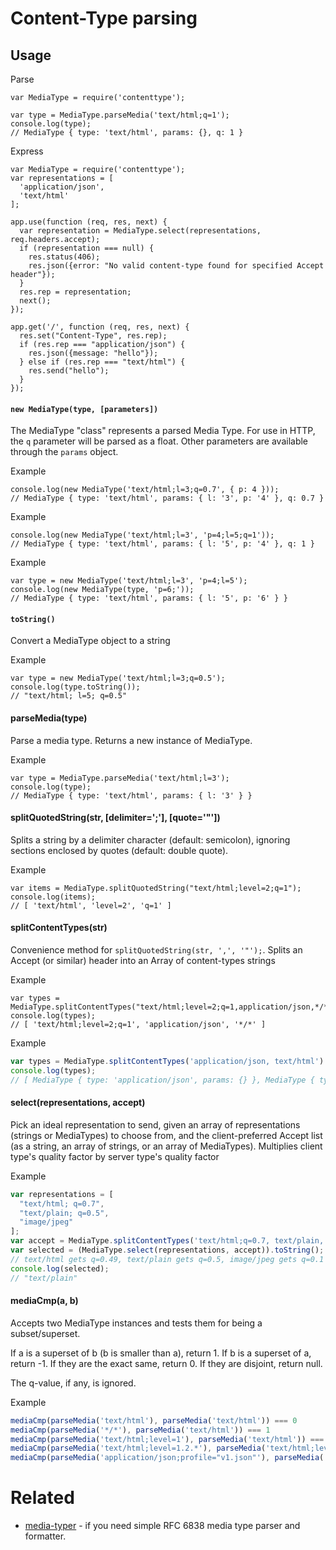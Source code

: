 # Content-Type parsing

## Usage

Parse
```
var MediaType = require('contenttype');

var type = MediaType.parseMedia('text/html;q=1');
console.log(type);
// MediaType { type: 'text/html', params: {}, q: 1 }

```

Express
```
var MediaType = require('contenttype');
var representations = [
  'application/json',
  'text/html'
];

app.use(function (req, res, next) {
  var representation = MediaType.select(representations, req.headers.accept);
  if (representation === null) {
    res.status(406);
    res.json({error: "No valid content-type found for specified Accept header"});
  }
  res.rep = representation;
  next();
});

app.get('/', function (req, res, next) {
  res.set("Content-Type", res.rep);
  if (res.rep === "application/json") {
    res.json({message: "hello"});
  } else if (res.rep === "text/html") {
    res.send("hello");
  }
});
```

#### `new MediaType(type, [parameters])`

The MediaType "class" represents a parsed Media Type. For use in HTTP, the `q` parameter will be parsed as a float.
Other parameters are available through the `params` object.

Example
```
console.log(new MediaType('text/html;l=3;q=0.7', { p: 4 }));
// MediaType { type: 'text/html', params: { l: '3', p: '4' }, q: 0.7 }
```

Example
```
console.log(new MediaType('text/html;l=3', 'p=4;l=5;q=1'));
// MediaType { type: 'text/html', params: { l: '5', p: '4' }, q: 1 }
```

Example
```
var type = new MediaType('text/html;l=3', 'p=4;l=5');
console.log(new MediaType(type, 'p=6;'));
// MediaType { type: 'text/html', params: { l: '5', p: '6' } }
```

#### `toString()`

Convert a MediaType object to a string

Example
```
var type = new MediaType('text/html;l=3;q=0.5');
console.log(type.toString());
// "text/html; l=5; q=0.5"
```

#### parseMedia(type)
Parse a media type. Returns a new instance of MediaType.

Example
```
var type = MediaType.parseMedia('text/html;l=3');
console.log(type);
// MediaType { type: 'text/html', params: { l: '3' } }
```


#### splitQuotedString(str, [delimiter=';'], [quote='"'])
Splits a string by a delimiter character (default: semicolon), ignoring sections enclosed by quotes (default: double quote).

Example
```
var items = MediaType.splitQuotedString("text/html;level=2;q=1");
console.log(items);
// [ 'text/html', 'level=2', 'q=1' ]
```

#### splitContentTypes(str)
Convenience method for `splitQuotedString(str, ',', '"');`. Splits an Accept (or similar) header into an Array of content-types strings

Example
```
var types = MediaType.splitContentTypes("text/html;level=2;q=1,application/json,*/*");
console.log(types);
// [ 'text/html;level=2;q=1', 'application/json', '*/*' ]
```

Example
```javascript
var types = MediaType.splitContentTypes('application/json, text/html').map(MediaType.parseMedia);
console.log(types);
// [ MediaType { type: 'application/json', params: {} }, MediaType { type: 'text/html', params: {} } ]
```

#### select(representations, accept)
Pick an ideal representation to send, given an array of representations (strings or MediaTypes) to choose from, and the client-preferred Accept list (as a string, an array of strings, or an array of MediaTypes). Multiplies client type's quality factor by server type's quality factor

Example
```javascript
var representations = [
  "text/html; q=0.7",
  "text/plain; q=0.5",
  "image/jpeg"
];
var accept = MediaType.splitContentTypes('text/html;q=0.7, text/plain, */*;q=0.1');
var selected = (MediaType.select(representations, accept)).toString();
// text/html gets q=0.49, text/plain gets q=0.5, image/jpeg gets q=0.1
console.log(selected);
// "text/plain"
```

#### mediaCmp(a, b)

Accepts two MediaType instances and tests them for being a subset/superset.

If a is a superset of b (b is smaller than a), return 1.
If b is a superset of a, return -1.
If they are the exact same, return 0.
If they are disjoint, return null.

The q-value, if any, is ignored.

Example
```javascript
mediaCmp(parseMedia('text/html'), parseMedia('text/html')) === 0
mediaCmp(parseMedia('*/*'), parseMedia('text/html')) === 1
mediaCmp(parseMedia('text/html;level=1'), parseMedia('text/html')) === -1
mediaCmp(parseMedia('text/html;level=1.2.*'), parseMedia('text/html;level=1.2.3')) === 1
mediaCmp(parseMedia('application/json;profile="v1.json"'), parseMedia('application/json;profile="v2.json"')) === null
```

# Related

 * [media-typer](https://github.com/jshttp/media-typer) - if you need simple RFC 6838 media type parser and formatter.

